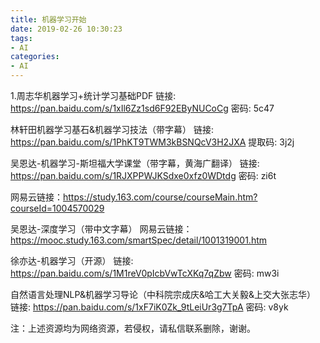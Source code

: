 ```yaml
---
title: 机器学习开始
date: 2019-02-26 10:30:23
tags:
- AI
categories:
- AI
---
```


1.周志华机器学习+统计学习基础PDF
链接: https://pan.baidu.com/s/1xIl6Zz1sd6F92EByNUCoCg 密码: 5c47

林轩田机器学习基石&机器学习技法（带字幕）
链接: https://pan.baidu.com/s/1PhKT9TWM3kBSNQcV3H2JXA 提取码: 3j2j

吴恩达-机器学习-斯坦福大学课堂（带字幕，黄海广翻译）
链接: https://pan.baidu.com/s/1RJXPPWJKSdxe0xfz0WDtdg 密码: zi6t

网易云链接：https://study.163.com/course/courseMain.htm?courseId=1004570029

吴恩达-深度学习（带中文字幕）
网易云链接：https://mooc.study.163.com/smartSpec/detail/1001319001.htm

徐亦达-机器学习（开源）
链接: https://pan.baidu.com/s/1M1reV0pIcbVwTcXKq7qZbw 密码: mw3i

自然语言处理NLP&机器学习导论（中科院宗成庆&哈工大关毅&上交大张志华）
链接: https://pan.baidu.com/s/1xF7iK0Zk_9tLeiUr3g7TpA 密码: v8yk

注：上述资源均为网络资源，若侵权，请私信联系删除，谢谢。
